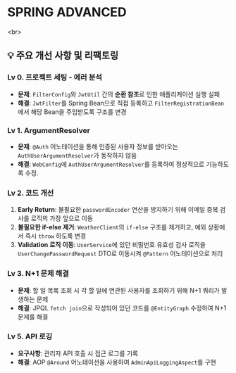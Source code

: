 # SPRING ADVANCED
\<br\>
## 💡 주요 개선 사항 및 리팩토링

### Lv 0. 프로젝트 세팅 - 에러 분석

* **문제**: `FilterConfig`와 `JwtUtil` 간의 **순환 참조**로 인한 애플리케이션 실행 실패
* **해결**: `JwtFilter`를 Spring Bean으로 직접 등록하고 `FilterRegistrationBean`에서 해당 Bean을 주입받도록 구조를 변경

### Lv 1. ArgumentResolver

* **문제**: `@Auth` 어노테이션을 통해 인증된 사용자 정보를 받아오는 `AuthUserArgumentResolver`가 동작하지 않음
* **해결**: `WebConfig`에 `AuthUserArgumentResolver`를 등록하여 정상적으로 기능하도록 수정.

### Lv 2. 코드 개선

1.  **Early Return**: 불필요한 `passwordEncoder` 연산을 방지하기 위해 이메일 중복 검사를 로직의 가장 앞으로 이동
2.  **불필요한 if-else 제거**: `WeatherClient`의 `if-else` 구조를 제거하고, 예외 상황에서 즉시 `throw` 하도록 변경
3.  **Validation 로직 이동**: `UserService`에 있던 비밀번호 유효성 검사 로직을 `UserChangePasswordRequest` DTO로 이동시켜 `@Pattern` 어노테이션으로 처리

### Lv 3. N+1 문제 해결

* **문제**: 할 일 목록 조회 시 각 할 일에 연관된 사용자를 조회하기 위해 N+1 쿼리가 발생하는 문제
* **해결**: JPQL `fetch join`으로 작성되어 있던 코드를 `@EntityGraph` 수정하여 N+1 문제를 해결

### Lv 5. API 로깅

* **요구사항**: 관리자 API 호출 시 접근 로그를 기록
* **해결**: AOP `@Around` 어노테이션을 사용하여 `AdminApiLoggingAspect`를 구현
